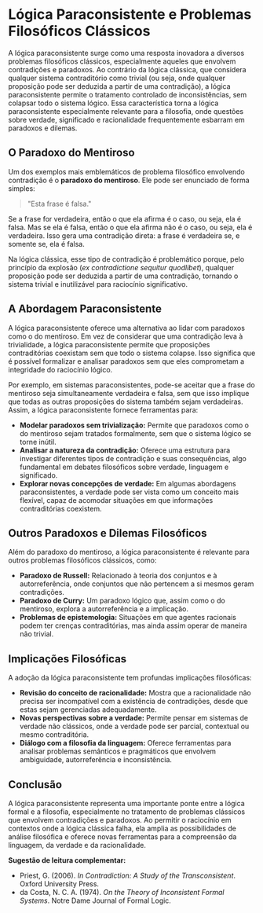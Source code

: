 
# Lógica Paraconsistente e Problemas Filosóficos Clássicos

A lógica paraconsistente surge como uma resposta inovadora a diversos problemas filosóficos clássicos, especialmente aqueles que envolvem contradições e paradoxos. Ao contrário da lógica clássica, que considera qualquer sistema contraditório como trivial (ou seja, onde qualquer proposição pode ser deduzida a partir de uma contradição), a lógica paraconsistente permite o tratamento controlado de inconsistências, sem colapsar todo o sistema lógico. Essa característica torna a lógica paraconsistente especialmente relevante para a filosofia, onde questões sobre verdade, significado e racionalidade frequentemente esbarram em paradoxos e dilemas.

## O Paradoxo do Mentiroso

Um dos exemplos mais emblemáticos de problema filosófico envolvendo contradição é o **paradoxo do mentiroso**. Ele pode ser enunciado de forma simples:

> "Esta frase é falsa."

Se a frase for verdadeira, então o que ela afirma é o caso, ou seja, ela é falsa. Mas se ela é falsa, então o que ela afirma não é o caso, ou seja, ela é verdadeira. Isso gera uma contradição direta: a frase é verdadeira se, e somente se, ela é falsa.

Na lógica clássica, esse tipo de contradição é problemático porque, pelo princípio da explosão (*ex contradictione sequitur quodlibet*), qualquer proposição pode ser deduzida a partir de uma contradição, tornando o sistema trivial e inutilizável para raciocínio significativo.

## A Abordagem Paraconsistente

A lógica paraconsistente oferece uma alternativa ao lidar com paradoxos como o do mentiroso. Em vez de considerar que uma contradição leva à trivialidade, a lógica paraconsistente permite que proposições contraditórias coexistam sem que todo o sistema colapse. Isso significa que é possível formalizar e analisar paradoxos sem que eles comprometam a integridade do raciocínio lógico.

Por exemplo, em sistemas paraconsistentes, pode-se aceitar que a frase do mentiroso seja simultaneamente verdadeira e falsa, sem que isso implique que todas as outras proposições do sistema também sejam verdadeiras. Assim, a lógica paraconsistente fornece ferramentas para:

- **Modelar paradoxos sem trivialização:** Permite que paradoxos como o do mentiroso sejam tratados formalmente, sem que o sistema lógico se torne inútil.
- **Analisar a natureza da contradição:** Oferece uma estrutura para investigar diferentes tipos de contradição e suas consequências, algo fundamental em debates filosóficos sobre verdade, linguagem e significado.
- **Explorar novas concepções de verdade:** Em algumas abordagens paraconsistentes, a verdade pode ser vista como um conceito mais flexível, capaz de acomodar situações em que informações contraditórias coexistem.

## Outros Paradoxos e Dilemas Filosóficos

Além do paradoxo do mentiroso, a lógica paraconsistente é relevante para outros problemas filosóficos clássicos, como:

- **Paradoxo de Russell:** Relacionado à teoria dos conjuntos e à autorreferência, onde conjuntos que não pertencem a si mesmos geram contradições.
- **Paradoxo de Curry:** Um paradoxo lógico que, assim como o do mentiroso, explora a autorreferência e a implicação.
- **Problemas de epistemologia:** Situações em que agentes racionais podem ter crenças contraditórias, mas ainda assim operar de maneira não trivial.

## Implicações Filosóficas

A adoção da lógica paraconsistente tem profundas implicações filosóficas:

- **Revisão do conceito de racionalidade:** Mostra que a racionalidade não precisa ser incompatível com a existência de contradições, desde que estas sejam gerenciadas adequadamente.
- **Novas perspectivas sobre a verdade:** Permite pensar em sistemas de verdade não clássicos, onde a verdade pode ser parcial, contextual ou mesmo contraditória.
- **Diálogo com a filosofia da linguagem:** Oferece ferramentas para analisar problemas semânticos e pragmáticos que envolvem ambiguidade, autorreferência e inconsistência.

## Conclusão

A lógica paraconsistente representa uma importante ponte entre a lógica formal e a filosofia, especialmente no tratamento de problemas clássicos que envolvem contradições e paradoxos. Ao permitir o raciocínio em contextos onde a lógica clássica falha, ela amplia as possibilidades de análise filosófica e oferece novas ferramentas para a compreensão da linguagem, da verdade e da racionalidade.

**Sugestão de leitura complementar:**
- Priest, G. (2006). *In Contradiction: A Study of the Transconsistent*. Oxford University Press.
- da Costa, N. C. A. (1974). *On the Theory of Inconsistent Formal Systems*. Notre Dame Journal of Formal Logic.


